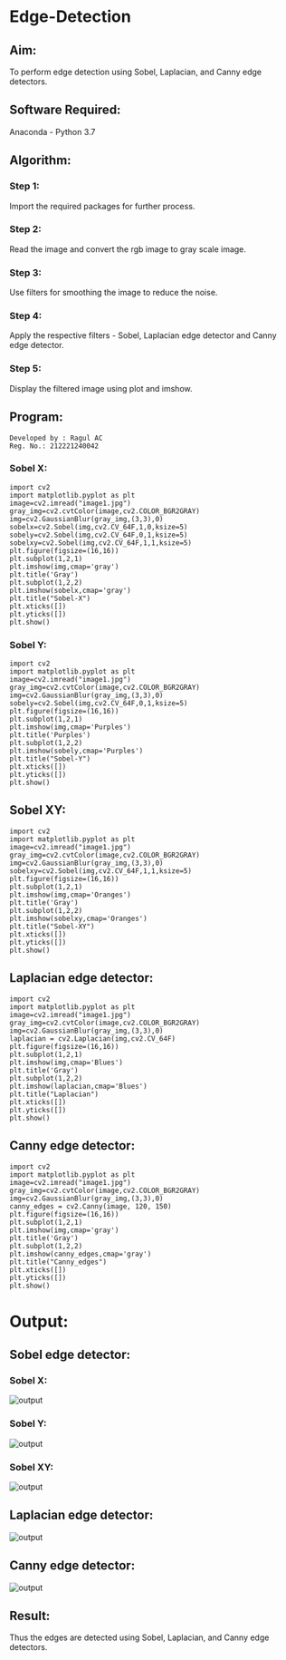 # Edge-Detection

## Aim:

To perform edge detection using Sobel, Laplacian, and Canny edge detectors.

## Software Required:
Anaconda - Python 3.7

## Algorithm:

### Step 1:

Import the required packages for further process.

### Step 2:

Read the image and convert the rgb image to gray scale image.

### Step 3:

Use filters for smoothing the image to reduce the noise.

### Step 4:

Apply the respective filters - Sobel, Laplacian edge detector and Canny edge detector.

### Step 5:

Display the filtered image using plot and imshow.
 
## Program:
~~~
Developed by : Ragul AC
Reg. No.: 212221240042
~~~
### Sobel X:

```
import cv2
import matplotlib.pyplot as plt
image=cv2.imread("image1.jpg")
gray_img=cv2.cvtColor(image,cv2.COLOR_BGR2GRAY)
img=cv2.GaussianBlur(gray_img,(3,3),0)
sobelx=cv2.Sobel(img,cv2.CV_64F,1,0,ksize=5)
sobely=cv2.Sobel(img,cv2.CV_64F,0,1,ksize=5)
sobelxy=cv2.Sobel(img,cv2.CV_64F,1,1,ksize=5)
plt.figure(figsize=(16,16))
plt.subplot(1,2,1)
plt.imshow(img,cmap='gray')
plt.title('Gray')
plt.subplot(1,2,2)
plt.imshow(sobelx,cmap='gray')
plt.title("Sobel-X")
plt.xticks([])
plt.yticks([])
plt.show()
```
### Sobel Y:
```
import cv2
import matplotlib.pyplot as plt
image=cv2.imread("image1.jpg")
gray_img=cv2.cvtColor(image,cv2.COLOR_BGR2GRAY)
img=cv2.GaussianBlur(gray_img,(3,3),0)
sobely=cv2.Sobel(img,cv2.CV_64F,0,1,ksize=5)
plt.figure(figsize=(16,16))
plt.subplot(1,2,1)
plt.imshow(img,cmap='Purples')
plt.title('Purples')
plt.subplot(1,2,2)
plt.imshow(sobely,cmap='Purples')
plt.title("Sobel-Y")
plt.xticks([])
plt.yticks([])
plt.show()
```

## Sobel XY:

```
import cv2
import matplotlib.pyplot as plt
image=cv2.imread("image1.jpg")
gray_img=cv2.cvtColor(image,cv2.COLOR_BGR2GRAY)
img=cv2.GaussianBlur(gray_img,(3,3),0)
sobelxy=cv2.Sobel(img,cv2.CV_64F,1,1,ksize=5)
plt.figure(figsize=(16,16))
plt.subplot(1,2,1)
plt.imshow(img,cmap='Oranges')
plt.title('Gray')
plt.subplot(1,2,2)
plt.imshow(sobelxy,cmap='Oranges')
plt.title("Sobel-XY")
plt.xticks([])
plt.yticks([])
plt.show()
```

 ## Laplacian edge detector:

```
import cv2
import matplotlib.pyplot as plt
image=cv2.imread("image1.jpg")
gray_img=cv2.cvtColor(image,cv2.COLOR_BGR2GRAY)
img=cv2.GaussianBlur(gray_img,(3,3),0)
laplacian = cv2.Laplacian(img,cv2.CV_64F)
plt.figure(figsize=(16,16))
plt.subplot(1,2,1)
plt.imshow(img,cmap='Blues')
plt.title('Gray')
plt.subplot(1,2,2)
plt.imshow(laplacian,cmap='Blues')
plt.title("Laplacian")
plt.xticks([])
plt.yticks([])
plt.show()
```


## Canny edge detector:

```
import cv2
import matplotlib.pyplot as plt
image=cv2.imread("image1.jpg")
gray_img=cv2.cvtColor(image,cv2.COLOR_BGR2GRAY)
img=cv2.GaussianBlur(gray_img,(3,3),0)
canny_edges = cv2.Canny(image, 120, 150)
plt.figure(figsize=(16,16))
plt.subplot(1,2,1)
plt.imshow(img,cmap='gray')
plt.title('Gray')
plt.subplot(1,2,2)
plt.imshow(canny_edges,cmap='gray')
plt.title("Canny_edges")
plt.xticks([])
plt.yticks([])
plt.show()
```

# Output:

## Sobel edge detector:

### Sobel X:

![output](1.png)

### Sobel Y:

![output](2.png)

### Sobel XY:

![output](3.png)

## Laplacian edge detector:

![output](4.png)

## Canny edge detector:

![output](5.png)

## Result:
Thus the edges are detected using Sobel, Laplacian, and Canny edge detectors.
